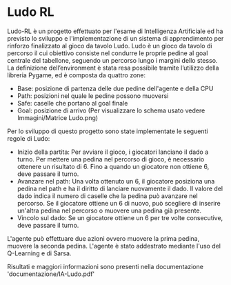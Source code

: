 # Ludo RL
Ludo-RL è un progetto effettuato per l'esame di Intelligenza Artificiale ed ha previsto lo sviluppo e l'implementazione di un sistema di apprendimento per rinforzo finalizzato al gioco da tavolo Ludo. Ludo è un gioco da tavolo di percorso il cui obiettivo consiste nel condurre le proprie pedine al goal centrale del tabellone, seguendo un percorso lungo i margini dello stesso.
La definizione dell’environment è stata resa possibile tramite l’utilizzo della libreria Pygame, ed è composta da quattro zone:
- Base: posizione di partenza delle due pedine dell'agente e della CPU
- Path: posizioni nel quale le pedine possono muoversi
- Safe: caselle che portano al goal finale
- Goal: posizione di arrivo
(Per visualizzare lo schema usato vedere Immagini/Matrice Ludo.png)

Per lo sviluppo di questo progetto sono state implementate le seguenti regole di Ludo:
- Inizio della partita: Per avviare il gioco, i giocatori lanciano il dado a turno. Per mettere una pedina nel percorso di gioco, è necessario ottenere un risultato di 6. Fino a quando un giocatore non ottiene 6, deve passare il turno.
- Avanzare nel path: Una volta ottenuto un 6, il giocatore posiziona una pedina nel path e ha il diritto di lanciare nuovamente il dado. Il valore del dado indica il numero di caselle che la pedina può avanzare nel percorso. Se il giocatore ottiene un 6 di nuovo, può scegliere di inserire un'altra pedina nel percorso o muovere una pedina già presente.
- Vincolo sul dado: Se un giocatore ottiene un 6 per tre volte consecutive, deve passare il turno.

L'agente può effettuare due azioni ovvero muovere la prima pedina, muovere la seconda pedina. L'agente è stato addestrato mediante l'uso del Q-Learning e di Sarsa.

Risultati e maggiori informazioni sono presenti nella documentazione 'documentazione/IA-Ludo.pdf'
